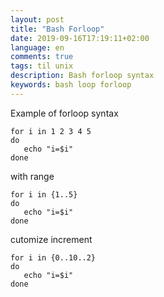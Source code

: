 ```yaml
---
layout: post
title: "Bash Forloop"
date: 2019-09-16T17:19:11+02:00
language: en
comments: true
tags: til unix
description: Bash forloop syntax
keywords: bash loop forloop
---
```


Example of forloop syntax
```
for i in 1 2 3 4 5
do
   echo "i=$i"
done
```

with range
```
for i in {1..5}
do
   echo "i=$i"
done
```

cutomize increment
```
for i in {0..10..2}
do 
   echo "i=$i"
done
 ```